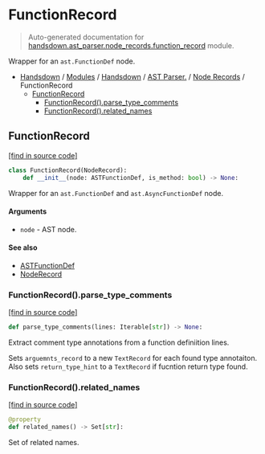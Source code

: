 # FunctionRecord

> Auto-generated documentation for [handsdown.ast_parser.node_records.function_record](https://github.com/vemel/handsdown/blob/master/handsdown/ast_parser/node_records/function_record.py) module.

Wrapper for an `ast.FunctionDef` node.

- [Handsdown](../../../README.md#-handsdown---python-documentation-generator) / [Modules](../../../MODULES.md#modules) / [Handsdown](../../index.md#handsdown) / [AST Parser.](../index.md#ast-parser) / [Node Records](index.md#node-records) / FunctionRecord
    - [FunctionRecord](#functionrecord)
        - [FunctionRecord().parse_type_comments](#functionrecordparse_type_comments)
        - [FunctionRecord().related_names](#functionrecordrelated_names)

## FunctionRecord

[[find in source code]](https://github.com/vemel/handsdown/blob/master/handsdown/ast_parser/node_records/function_record.py#L21)

```python
class FunctionRecord(NodeRecord):
    def __init__(node: ASTFunctionDef, is_method: bool) -> None:
```

Wrapper for an `ast.FunctionDef` and `ast.AsyncFunctionDef` node.

#### Arguments

- `node` - AST node.

#### See also

- [ASTFunctionDef](../type_defs.md#astfunctiondef)
- [NodeRecord](node_record.md#noderecord)

### FunctionRecord().parse_type_comments

[[find in source code]](https://github.com/vemel/handsdown/blob/master/handsdown/ast_parser/node_records/function_record.py#L103)

```python
def parse_type_comments(lines: Iterable[str]) -> None:
```

Extract comment type annotations from a function definiition lines.

Sets `arguemnts_record` to a new `TextRecord` for each found type annotaiton.
Also sets `return_type_hint` to a `TextRecord` if fucntion return type found.

### FunctionRecord().related_names

[[find in source code]](https://github.com/vemel/handsdown/blob/master/handsdown/ast_parser/node_records/function_record.py#L46)

```python
@property
def related_names() -> Set[str]:
```

Set of related names.
